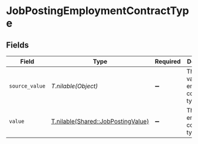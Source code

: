# JobPostingEmploymentContractType


## Fields

| Field                                                                        | Type                                                                         | Required                                                                     | Description                                                                  | Example                                                                      |
| ---------------------------------------------------------------------------- | ---------------------------------------------------------------------------- | ---------------------------------------------------------------------------- | ---------------------------------------------------------------------------- | ---------------------------------------------------------------------------- |
| `source_value`                                                               | *T.nilable(Object)*                                                          | :heavy_minus_sign:                                                           | The source value of the employment contract type.                            | FullTime                                                                     |
| `value`                                                                      | [T.nilable(Shared::JobPostingValue)](../../models/shared/jobpostingvalue.md) | :heavy_minus_sign:                                                           | The employment contract type.                                                | full_time                                                                    |
